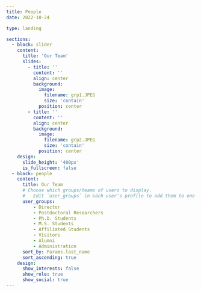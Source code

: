 ```yaml
---
title: People
date: 2022-10-24

type: landing

sections:
  - block: slider
    content:
      title: 'Our Team'
      slides:
        - title: ''
          content: ''
          align: center
          background:
            image:
              filename: grp1.JPEG
              size: 'contain'
            position: center
        - title: ''
          content: ''
          align: center
          background:
            image:
              filename: grp2.JPEG
              size: 'contain'
            position: center
    design:
      slide_height: '400px'
      is_fullscreen: false
  - block: people
    content:
      title: Our Team
      # Choose which groups/teams of users to display.
      #   Edit `user_groups` in each user's profile to add them to one or more of these groups.
      user_groups:
          - Director
          - Postdoctoral Researchers
          - Ph.D. Students
          - M.S. Students
          - Affiliated Students
          - Visitors
          - Alumni
          - Administration
      sort_by: Params.last_name
      sort_ascending: true
    design:
      show_interests: false
      show_role: true
      show_social: true
---
```

